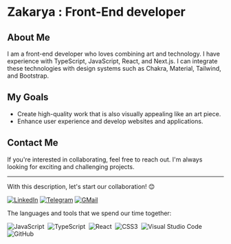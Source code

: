 
# Zakarya : Front-End developer

## About Me
I am a front-end developer who loves combining art and technology. I have experience with TypeScript, JavaScript, React, and Next.js. I can integrate these technologies with design systems such as Chakra, Material, Tailwind, and Bootstrap.

## My Goals
- Create high-quality work that is also visually appealing like an art piece.
- Enhance user experience and develop websites and applications.

## Contact Me
If you're interested in collaborating, feel free to reach out. I'm always looking for exciting and challenging projects.

---

With this description, let's start our collaboration! 😊

[![LinkedIn](https://img.shields.io/badge/linkedin-f0f0f0?&style=for-the-badge&logo=linkedin&logoColor=white&color=0e76a8)](www.linkedin.com/in/pwzakarya)
[![Telegram](https://img.shields.io/badge/telegram-f0f0f0?&style=for-the-badge&logoColor=white&logo=telegram)](https://t.me/ProgrammingWithZakarya)
[![GMail](https://img.shields.io/badge/gmail-f0f0f0?&style=for-the-badge&logo=gmail&logoColor=white&color=ea4335)](mailto:hasanzadahzakarya@gmail.com)

<!--
[![Stackoverflow](https://img.shields.io/badge/stackoverflow-%23F28032.svg?&style=for-the-badge&logo=stackoverflow&logoColor=white)](https://)
[![](https://img.shields.io/badge/personal%20blog-f0f0f0?&style=for-the-badge&logoColor=white&color=1a1d24)]() -->

<!-- <img src="https://github-readme-stats.vercel.app/api?username=alin11&theme=algolia" height="180" /> <img src="https://github-readme-stats.vercel.app/api/top-langs/?username=alin11&layout=compact&theme=algolia" height="180" /> -->

The languages and tools that we spend our time together:

![JavaScript](https://img.shields.io/badge/-JavaScript-05122A?style=flat&logo=javascript)&nbsp;
![TypeScript](https://img.shields.io/badge/-TypeScript-05122A?style=flat&logo=TypeScript)&nbsp;
![React](https://img.shields.io/badge/-React-05122A?style=flat&logo=react)&nbsp;
![CSS3](https://img.shields.io/badge/-CSS3-05122A?style=flat&logo=CSS3&logoColor=1572B6)&nbsp;
![Visual Studio Code](https://img.shields.io/badge/-Visual%20Studio%20Code-05122A?style=flat&logo=visual-studio-code&logoColor=007ACC)&nbsp;
![GitHub](https://img.shields.io/badge/-GitHub-05122A?style=flat&logo=github)&nbsp;
